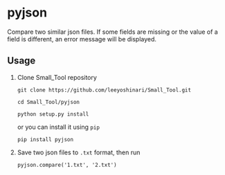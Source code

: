 # pyjson
Compare two similar json files.
If some fields are missing or the value of a field is different, an error message will be displayed.

## Usage
1. Clone Small_Tool repository
	```Shell
	git clone https://github.com/leeyoshinari/Small_Tool.git
  
    cd Small_Tool/pyjson
    
    python setup.py install
	```
  
    or you can install it using `pip`
    ```shell
    pip install pyjson
    ```
    
2. Save two json files to `.txt` format, then run
   ```shell
   pyjson.compare('1.txt', '2.txt')
   ```
